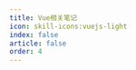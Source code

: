 ```yaml
---
title: Vue相关笔记
icon: skill-icons:vuejs-light
index: false
article: false
order: 4
---
```


<Catalog />